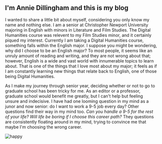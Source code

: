 
## I'm Annie Dillingham and this is my blog
I wanted to share a little bit about myself, considering you only know my name and nothing else. I am a senior at Christopher Newport University majoring in English with minors in Literature and Film Studies. The Digital Humanities course was relevent to my Film Studies minor, and it certainly piqued my interest. Currently I am taking a Digital Humanities course, something falls within the English major. I suppose you might be wondering, why did I choose to be an English major? To most people, it seems like an unruly amount of reading and writing, and they are not wrong about that; however, English is a wide and vast world with innumerable topics to learn about. That is one of the things that I love most about my major; it feels as if I am constantly learning new things that relate back to English, one of those being Digital Humanities. 

As I make my journey through senior year, deciding whether or not to go to graduate school has been tricky for me. As an editor or a professor, graduate school would benefit me greatly, but I can't help but feeling unsure and indecisive. I have had one looming question in my mind as a junor and now senior: do I want to work a 9-5 job every day? Other questions find their way in my mind too. _Can you handle a 9-5 for the rest of your life?_ _Will life be boring if I choose this career path?_ They questions are consistently floating around in my mind, trying to convince me that maybe I'm choosing the wrong career. 

![happy](https://user-images.githubusercontent.com/89642987/132237148-388459e7-24d8-4767-a706-7d345e65c04e.jpg)
